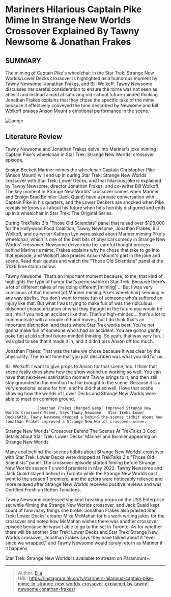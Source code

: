 # Mariners Hilarious Captain Pike Mime In Strange New Worlds Crossover Explained By Tawny Newsome &amp; Jonathan Frakes


## SUMMARY 



  The miming of Captain Pike&#39;s wheelchair in the Star Trek: Strange New Worlds/Lower Decks crossover is highlighted as a humorous moment by Tawny Newsome, Jonathan Frakes, and Bill Wolkoff.   Tawny Newsome discusses her careful consideration to ensure the mime was not seen as ableist and instead aimed at satirizing old-school future-minded thinking.   Jonathan Frakes explains that they chose the specific take of the mime because it effectively conveyed the tone described by Newsome and Bill Wolkoff praises Anson Mount&#39;s emotional performance in the scene.  

![iamge](https://static1.srcdn.com/wordpress/wp-content/uploads/2024/01/pike-mimie-mariner-strange-new-worlds-crossover.jpg)

## Literature Review
Tawny Newsome and Jonathan Frakes delve into Mariner&#39;s joke miming Captain Pike&#39;s wheelchair in Star Trek: Strange New Worlds&#39; crossover episode,




Ensign Beckett Mariner mimes the wheelchair Captain Christopher Pike (Anson Mount) will end up in during Star Trek: Strange New Worlds&#39; crossover with Star Trek: Lower Decks, and that hilarious joke is explained by Tawny Newsome, director Jonathan Frakes, and co-writer Bill Wolkoff. The key moment in Strange New Worlds&#39; crossover comes when Mariner and Ensign Brad Boimler (Jack Quaid) have a private conversation with Captain Pike in his quarters, and the Lower Deckers are shocked when Pike reveals he knows all about his future when he&#39;s horribly disfigured and ends up in a wheelchair in Star Trek: The Original Series.




During TrekTalks 3&#39;s &#34;Those Old Scientists&#34; panel that raised over $108,000 for the Hollywood Food Coalition, Tawny Newsome, Jonathan Frakes, Bill Wolkoff, and co-writer Kathryn Lyn were asked about Mariner miming Pike&#39;s wheelchair, which is one of the best bits of physical comedy in Strange New Worlds&#39; crossover. Newsome delves into her careful thought process behind Mariner&#39;s mime, Frakes explains why he chose that take to go into that episode, and Wolkoff also praises Anson Mount&#39;s part in the joke and scene. Read their quotes and watch the &#34;Those Old Scientists&#34; panel at the 51:26 time stamp below:


Tawny Newsome: That’s an important moment because, to me, that kind of highlights the type of humor that’s permissable in Star Trek. Because there’s a lot of different takes of me doing different [miming] … But I was very conscious of that moment [of Mariner miming Pike’s wheelchair] seeming in any way abelist. You don’t want to make fun of someone who’s suffered an injury like that. But what I was trying to make fun of was the ridiculous, oldschool characterization of what they thought in the future you would be put into if you had an accident like that. That’s a high-minded… that’s a lot to communicate with a couple of hand moves, but I do think that’s an important distinction, and that’s where Star Trek works best. You’re not gonna make fun of someone who’s had an accident. You are gonna gently poke fun at old school future-minded thinking. So yeah, that was very fun. I was glad to see that it made it in, and it didn’t piss Anson off too much.






Jonathan Frakes: That was the take we chose because it was clear by the physicality. The exact tone that you just described was what you did for us.



Bill Wolkoff: I want to give props to Anson for that scene, too. I think that scene really does show how the show wound up working so well. You can have that next-level satirization moment Tawny brings to it, and then still stay grounded in the emotion that he brought to the scene. Because it is a very emotional scene for him, and he did that so well. I love that scene showing how the worlds of Lower Decks and Strange New Worlds were able to meet on common ground.



 

                  Jonathan Frakes Changed &amp; Improved Strange New Worlds Crossover Scene, Says Tawny Newsome   Star Trek: Lower Decks&#39; Tawny Newsome dropped a behind-the-scenes tidbit about how Jonathan Frakes improved a Strange New Worlds crossover scene.    





 Strange New Worlds&#39; Crossover Behind The Scenes At TrekTalks 3 
Cool details about Star Trek: Lower Decks&#39; Mariner and Boimler appearing on Strange New Worlds
         

Many cool behind-the-scenes tidbits about Strange New Worlds&#39; crossover with Star Trek: Lower Decks were dropped at TrekTalks 3&#39;s &#34;Those Old Scientists&#34; panel. The crossover episode started filming before Strange New Worlds season 1&#39;s world premiere in May 2022. Tawny Newsome and Jack Quaid stayed behind in Toronto while the Strange New Worlds cast went to the season 1 premiere, and the actors were noticeably relieved and more relaxed after Strange New Worlds received positive reviews and was Certified Fresh on Rotten Tomatoes.

Tawny Newsome confessed she kept breaking props on the USS Enterprise set while filming the Strange New Worlds crossover, and Jack Quaid kept count of how many things she broke. Jonathan Frakes also praised Star Trek: Lower Decks&#39; creator Mike McMahan for his work writing jokes for the crossover and noted how McMahan wishes there was another crossover episode because he wasn&#39;t able to go to the set in Toronto. As for whether there will be another Star Trek: Lower Decks and Star Trek: Strange New Worlds crossover, Jonathan Frakes says they have talked about it &#34;ever since we wrapped,&#34; and Tawny Newsome would surely return as Mariner if it happens.






Star Trek: Strange New Worlds is available to stream on Paramount&#43;.






---

> Author: [Ella](https://instagram.hk.cn/)  
> URL: https://instagram.hk.cn/tv/mariners-hilarious-captain-pike-mime-in-strange-new-worlds-crossover-explained-by-tawny-newsome-jonathan-frakes/  

